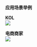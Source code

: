 **应用场景举例**   

**KOL**  
![](https://github.com/jdcloudcom/cn/blob/elive/image/elive/%E4%BD%BF%E7%94%A8%E5%9C%BA%E6%99%AF-KOL.png)

**电商商家**  
![](https://github.com/jdcloudcom/cn/blob/elive/image/elive/%E4%BD%BF%E7%94%A8%E5%9C%BA%E6%99%AF-%E7%94%B5%E5%95%86%E5%95%86%E5%AE%B6.png)
